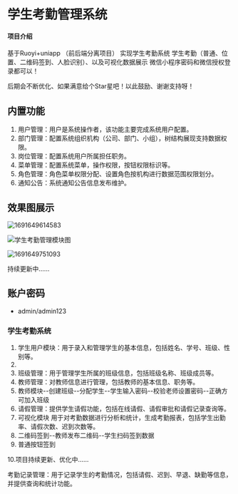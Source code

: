 
# 学生考勤管理系统

#### 项目介绍
基于Ruoyi+uniapp （前后端分离项目） 实现学生考勤系统
学生考勤（普通、位置、二维码签到、人脸识别）、以及可视化数据展示
微信小程序密码和微信授权登录都可以！

后期会不断优化、如果满意给个Star星吧！以此鼓励、谢谢支持呀！

## 内置功能

1.  用户管理：用户是系统操作者，该功能主要完成系统用户配置。
2.  部门管理：配置系统组织机构（公司、部门、小组），树结构展现支持数据权限。
3.  岗位管理：配置系统用户所属担任职务。
4.  菜单管理：配置系统菜单，操作权限，按钮权限标识等。
5. 角色管理：角色菜单权限分配、设置角色按机构进行数据范围权限划分。
6. 通知公告：系统通知公告信息发布维护。

 
## 效果图展示
![1691649614583](https://github.com/yeshuang2/student-attendance-management/assets/65081283/aba9b494-621b-46aa-ae8c-956385776c25)

![学生考勤管理模块图](https://github.com/yeshuang2/student-attendance-management/assets/65081283/4cf8b6b5-5000-4f39-b715-e784c9bbbbbd)

![1691649751093](https://github.com/yeshuang2/student-attendance-management/assets/65081283/50b068da-872a-4226-96db-91975a2a4b3a)



持续更新中......

## 账户密码
- admin/admin123 

### 学生考勤系统
1. 学生用户模块：用于录入和管理学生的基本信息，包括姓名、学号、班级、性别等。
2. 
3. 班级管理：用于管理学生所属的班级信息，包括班级名称、班级成员等。
4. 教师管理：对教师信息进行管理，包括教师的基本信息、职务等。
5.  教师模块--创建班级--分配学生--学生输入密码--校验老师设置密码--正确方可加入班级
6. 请假管理：提供学生请假功能，包括在线请假、请假审批和请假记录查询等。
7. 可视化模块 用于对考勤数据进行分析和统计，生成考勤报表，包括学生出勤率、请假次数、迟到次数等。
8. 二维码签到--教师发布二维码--学生扫码签到数据
9. 普通按钮签到

10.项目持续更新、优化中......

考勤记录管理：用于记录学生的考勤情况，包括请假、迟到、早退、缺勤等信息，并提供查询和统计功能。

